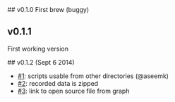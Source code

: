 <a name="v0.1.0"/>
## v0.1.0
First brew (buggy)

## v0.1.1
First working version

<a name="v0.1.2"/>
## v0.1.2 (Sept 6 2014)

* [#1](https://github.com/Sage/streamline-flamegraph/pull/1): scripts usable from other directories (@aseemk)
* [#2](https://github.com/Sage/streamline-flamegraph/issues/2): recorded data is zipped
* [#3](https://github.com/Sage/streamline-flamegraph/issues/3): link to open source file from graph

